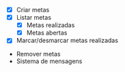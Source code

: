 - [x] Criar metas
- [x] Listar metas
   - [x] Metas realizadas
   - [x] Metas abertas
- [x] Marcar/desmarcar metas realizadas
- Remover metas
- Sistema de mensagens